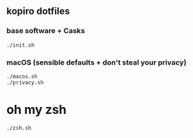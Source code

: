 ## kopiro dotfiles

### base software + Casks

```
./init.sh
```

### macOS (sensible defaults + don't steal your privacy)

```
./macos.sh
./privacy.sh
```

# oh my zsh

```
./zsh.sh
```